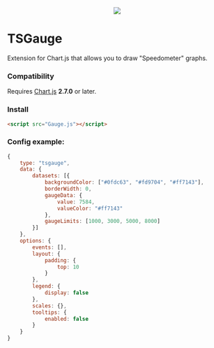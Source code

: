 <div align="center">
    <img src="https://www.chartjs.org/img/chartjs-logo.svg"/>
</div>

# TSGauge

Extension for Chart.js that allows you to draw "Speedometer" graphs.

### Compatibility
Requires [Chart.js](https://github.com/chartjs/Chart.js/releases) **2.7.0** or later.

### Install
```html
<script src="Gauge.js"></script>
```

### Config example:
```js
{
	type: "tsgauge",
	data: {
		datasets: [{
			backgroundColor: ["#0fdc63", "#fd9704", "#ff7143"],
			borderWidth: 0,
			gaugeData: {
				value: 7584,
				valueColor: "#ff7143"
			},
			gaugeLimits: [1000, 3000, 5000, 8000]
		}]
	},
	options: {
		events: [],
		layout: {
			padding: {
				top: 10
			}
		},
		legend: {
			display: false
		},
		scales: {},
		tooltips: {
			enabled: false
		}
	}
}
```
